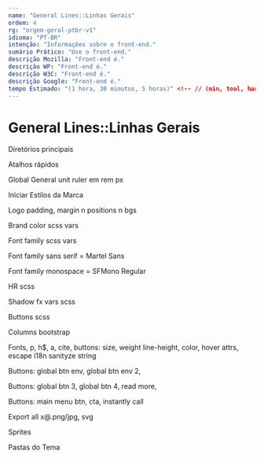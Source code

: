 ```yaml
---
name: "General Lines::Linhas Gerais"
ordem: 4
rg: "orgem-geral-ptbr-v1"
idioma: "PT-BR"
intenção: "Informações sobre o front-end."
sumário Prático: "Use o front-end."
descrição Mozilla: "Front-end é."
descrição WP: "Front-end é."
descrição W3C: "Front-end é."
descrição Google: "Front-end é."
tempo Estimado: "(1 hora, 30 minutos, 5 horas)" <!-- // (min, tool, hard) -
---
```


# General Lines::Linhas Gerais

Diretórios principais

Atalhos rápidos

Global General unit ruler em rem px

Iniciar Estilos da Marca

Logo padding, margin n positions n bgs

Brand color scss vars

Font family scss vars

Font family sans serif = Martel Sans

Font family monospace = SFMono Regular

HR scss

Shadow fx vars scss

Buttons scss

Columns bootstrap

Fonts, p, h$, a, cite, buttons: size, weight line-height, color, hover attrs, escape i18n sanityze string

Buttons: global btn env, global btn env 2,

Buttons: global btn 3, global btn 4, read more,

Buttons: main menu btn, cta, instantly call

Export all x@.png/jpg, svg

Sprites

Pastas do Tema
